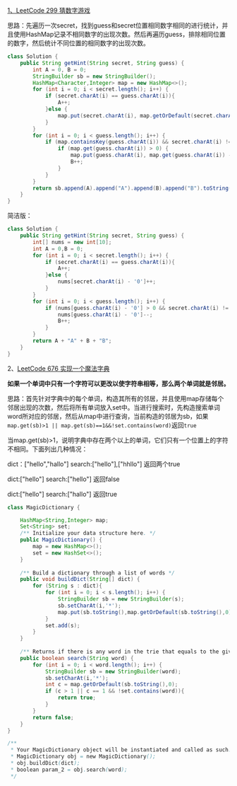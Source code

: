 [1、LeetCode 299 猜数字游戏](https://leetcode-cn.com/problems/bulls-and-cows/submissions/)

思路：先遍历一次secret，找到guess和secret位置相同数字相同的进行统计，并且使用HashMap记录不相同数字的出现次数。然后再遍历guess，排除相同位置的数字，然后统计不同位置的相同数字的出现次数。

```java
class Solution {
    public String getHint(String secret, String guess) {
        int A = 0, B = 0;
        StringBuilder sb = new StringBuilder();
        HashMap<Character,Integer> map = new HashMap<>();
        for (int i = 0; i < secret.length(); i++) {
            if (secret.charAt(i) == guess.charAt(i)){
                A++;
            }else {
                map.put(secret.charAt(i), map.getOrDefault(secret.charAt(i),0) + 1);
            }
        }
        for (int i = 0; i < guess.length(); i++) {
            if (map.containsKey(guess.charAt(i)) && secret.charAt(i) != guess.charAt(i)){
                if (map.get(guess.charAt(i)) > 0) {
                    map.put(guess.charAt(i), map.get(guess.charAt(i)) - 1);
                    B++;
                }
            }
        }
        return sb.append(A).append("A").append(B).append("B").toString();
    }
}
```

简洁版：

```java
class Solution {
    public String getHint(String secret, String guess) {
        int[] nums = new int[10];
        int A = 0,B = 0;
        for (int i = 0; i < secret.length(); i++) {
            if (secret.charAt(i) == guess.charAt(i)){
                A++;
            }else {
                nums[secret.charAt(i) - '0']++;
            }
        }
        for (int i = 0; i < guess.length(); i++) {
            if (nums[guess.charAt(i) - '0'] > 0 && secret.charAt(i) != guess.charAt(i)){
                nums[guess.charAt(i) - '0']--;
                B++;
            }
        }
        return A + "A" + B + "B";
    }
}
```

2、[LeetCode 676 实现一个魔法字典](https://leetcode-cn.com/problems/implement-magic-dictionary/)

**如果一个单词中只有一个字符可以更改以使字符串相等，那么两个单词就是邻居。**

思路：首先针对字典中的每个单词，构造其所有的邻居，并且使用map存储每个邻居出现的次数，然后将所有单词放入set中。当进行搜索时，先构造搜索单词word所对应的邻居，然后从map中进行查询，当前构造的邻居为sb，如果`map.get(sb)>1 || map.get(sb)==1&&!set.contains(word)`返回`true`

当map.get(sb)>1，说明字典中存在两个以上的单词，它们只有一个位置上的字符不相同。下面列出几种情况：

dict：["hello","hallo"]      search:["hello"],["hhllo"]         返回两个true

dict:["hello"]  					search:["hello"]       				 返回false

dict:["hello"]      				search:["hallo"]						返回true

```java
class MagicDictionary {

    HashMap<String,Integer> map;
    Set<String> set;
    /** Initialize your data structure here. */
    public MagicDictionary() {
        map = new HashMap<>();
        set = new HashSet<>();
    }
    
    /** Build a dictionary through a list of words */
    public void buildDict(String[] dict) {
        for (String s : dict){
            for (int i = 0; i < s.length(); i++) {
                StringBuilder sb = new StringBuilder(s);
                sb.setCharAt(i,'*');
                map.put(sb.toString(),map.getOrDefault(sb.toString(),0) + 1);
            }
            set.add(s);
        }
    }
    
    /** Returns if there is any word in the trie that equals to the given word after modifying exactly one character */
    public boolean search(String word) {
        for (int i = 0; i < word.length(); i++) {
            StringBuilder sb = new StringBuilder(word);
            sb.setCharAt(i,'*');
            int c = map.getOrDefault(sb.toString(),0);
            if (c > 1 || c == 1 && !set.contains(word)){
                return true;
            }
        }
        return false;
    }
}

/**
 * Your MagicDictionary object will be instantiated and called as such:
 * MagicDictionary obj = new MagicDictionary();
 * obj.buildDict(dict);
 * boolean param_2 = obj.search(word);
 */
```
